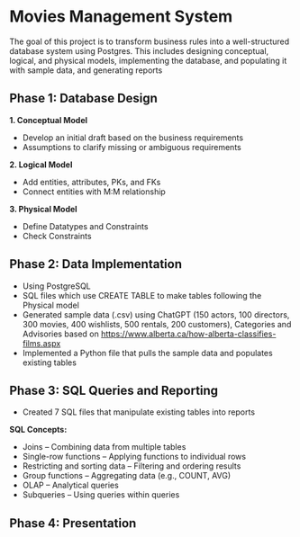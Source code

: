 # Movies Management System
The goal of this project is to transform business rules into a well-structured database system using Postgres.
This includes designing conceptual, logical, and physical models, implementing the database, and populating it
with sample data, and generating reports
## Phase 1: Database Design 
**1. Conceptual Model**
  - Develop an initial draft based on the business requirements
  - Assumptions to clarify missing or ambiguous requirements

**2. Logical Model**
  - Add entities, attributes, PKs, and FKs
  - Connect entities with M:M relationship

**3. Physical Model**
- Define Datatypes and Constraints
- Check Constraints
## Phase 2: Data Implementation
- Using PostgreSQL
- SQL files which use CREATE TABLE to make tables following the Physical model
- Generated sample data (.csv) using ChatGPT (150 actors, 100 directors, 300 movies, 400 wishlists, 500 rentals, 200 customers), Categories and Advisories based on https://www.alberta.ca/how-alberta-classifies-films.aspx
- Implemented a Python file that pulls the sample data and populates existing tables
## Phase 3: SQL Queries and Reporting
- Created 7 SQL files that manipulate existing tables into reports
  
**SQL Concepts:**
- Joins – Combining data from multiple tables
- Single-row functions – Applying functions to individual rows
- Restricting and sorting data – Filtering and ordering results
- Group functions – Aggregating data (e.g., COUNT, AVG)
- OLAP – Analytical queries
- Subqueries – Using queries within queries
## Phase 4: Presentation
